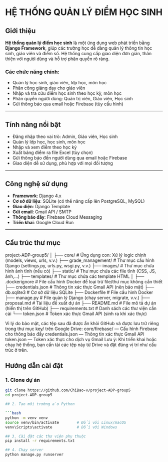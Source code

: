 #  HỆ THỐNG QUẢN LÝ ĐIỂM HỌC SINH

##  Giới thiệu

**Hệ thống quản lý điểm học sinh** là một ứng dụng web phát triển bằng **Django Framework**, giúp các trường học dễ dàng quản lý thông tin học sinh, giáo viên và điểm số. Hệ thống cung cấp giao diện đơn giản, thân thiện với người dùng và hỗ trợ phân quyền rõ ràng.

### Các chức năng chính:
- Quản lý học sinh, giáo viên, lớp học, môn học
- Phân công giảng dạy cho giáo viên
- Nhập và tra cứu điểm học sinh theo học kỳ, môn học
- Phân quyền người dùng: Quản trị viên, Giáo viên, Học sinh
- Gửi thông báo qua email hoặc Firebase (tùy cấu hình)

---

##  Tính năng nổi bật

-  Đăng nhập theo vai trò: Admin, Giáo viên, Học sinh
-  Quản lý lớp học, học sinh, môn học
-  Nhập và xem điểm theo học kỳ
-  Xuất bảng điểm ra file Excel (tùy chọn)
-  Gửi thông báo đến người dùng qua email hoặc Firebase
-  Giao diện dễ sử dụng, phù hợp với mọi đối tượng

---

##  Công nghệ sử dụng

- **Framework**: Django 4.x
- **Cơ sở dữ liệu**: SQLite (có thể nâng cấp lên PostgreSQL, MySQL)
- **Giao diện**: Django Template
- **Gửi email**: Gmail API / SMTP
- **Thông báo đẩy**: Firebase Cloud Messaging
- **Triển khai**: Google Cloud Run

---

## Cấu trúc thư mục

project-ADP-group5/
│
├── core/                     # Ứng dụng con: Xử lý logic chính (models, views, urls, v.v.)
├── grade_management/         # Thư mục cấu hình Django (settings.py, urls.py, wsgi.py, v.v.)
├── images/                   # Thư mục chứa hình ảnh tĩnh (nếu có)
├── static/                   # Thư mục chứa các file tĩnh (CSS, JS, ảnh,...)
├── templates/                # Thư mục chứa các template HTML
│
├── .dockerignore            # File cấu hình Docker để loại trừ file/thư mục không cần thiết
├── credentials.json         # Thông tin xác thực Gmail API (nên bảo mật)
├── db.sqlite3               # Cơ sở dữ liệu SQLite
├── Dockerfile               # File cấu hình Docker
├── manage.py                # File quản lý Django (chạy server, migrate, v.v.)
├── proposal.md              # Tài liệu đề xuất dự án
├── README.md                # File mô tả dự án (hiển thị trên GitHub)
├── requirements.txt         # Danh sách các thư viện cần cài
└── token.json               # Token xác thực Gmail API (sinh ra khi xác thực)

Vì lý do bảo mật, các tệp sau đã được ẩn khỏi GitHub và được lưu trữ riêng trong thư mục key/ trên Google Drive:
    core/firebase/ — Cấu hình Firebase cho thông báo đẩy
    credentials.json — Thông tin xác thực Gmail API
    token.json — Token xác thực cho dịch vụ Gmail
Lưu ý: Khi triển khai hoặc chạy hệ thống, bạn cần tải các tệp này từ Drive và đặt đúng vị trí như cấu trúc ở trên.


##  Hướng dẫn cài đặt

### 1. Clone dự án

```bash
git clone https://github.com/ChiBao-v/project-ADP-group5
cd project-ADP-group5

## 2. Tạo môi trường ảo Python

```bash
python -m venv venv
source venv/bin/activate        # Đối với Linux/macOS
venv\Scripts\activate           # Đối với Windows

## 3. Cài đặt các thư viện phụ thuộc
pip install -r requirements.txt

## 4. Chạy server
python manage.py runserver

